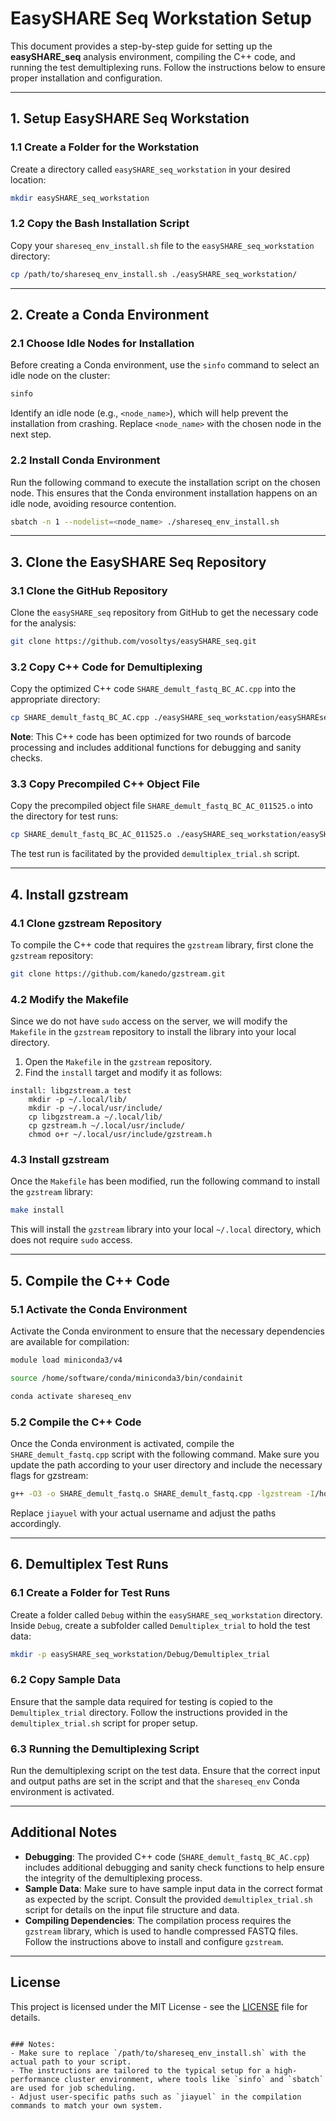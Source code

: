 
# EasySHARE Seq Workstation Setup

This document provides a step-by-step guide for setting up the **easySHARE_seq** analysis environment, compiling the C++ code, and running the test demultiplexing runs. Follow the instructions below to ensure proper installation and configuration.

---

## 1. Setup EasySHARE Seq Workstation

### 1.1 Create a Folder for the Workstation
Create a directory called `easySHARE_seq_workstation` in your desired location:

```bash
mkdir easySHARE_seq_workstation
```

### 1.2 Copy the Bash Installation Script
Copy your `shareseq_env_install.sh` file to the `easySHARE_seq_workstation` directory:

```bash
cp /path/to/shareseq_env_install.sh ./easySHARE_seq_workstation/
```

---

## 2. Create a Conda Environment

### 2.1 Choose Idle Nodes for Installation
Before creating a Conda environment, use the `sinfo` command to select an idle node on the cluster:

```bash
sinfo
```

Identify an idle node (e.g., `<node_name>`), which will help prevent the installation from crashing. Replace `<node_name>` with the chosen node in the next step.

### 2.2 Install Conda Environment
Run the following command to execute the installation script on the chosen node. This ensures that the Conda environment installation happens on an idle node, avoiding resource contention.

```bash
sbatch -n 1 --nodelist=<node_name> ./shareseq_env_install.sh
```

---

## 3. Clone the EasySHARE Seq Repository

### 3.1 Clone the GitHub Repository
Clone the `easySHARE_seq` repository from GitHub to get the necessary code for the analysis:

```bash
git clone https://github.com/vosoltys/easySHARE_seq.git
```

### 3.2 Copy C++ Code for Demultiplexing
Copy the optimized C++ code `SHARE_demult_fastq_BC_AC.cpp` into the appropriate directory:

```bash
cp SHARE_demult_fastq_BC_AC.cpp ./easySHARE_seq_workstation/easySHAREseq/easySHARE_seq/Demultiplexing/Scripts/
```

**Note**: This C++ code has been optimized for two rounds of barcode processing and includes additional functions for debugging and sanity checks.

### 3.3 Copy Precompiled C++ Object File
Copy the precompiled object file `SHARE_demult_fastq_BC_AC_011525.o` into the directory for test runs:

```bash
cp SHARE_demult_fastq_BC_AC_011525.o ./easySHARE_seq_workstation/easySHAREseq/easySHARE_seq/Demultiplexing/Scripts/
```

The test run is facilitated by the provided `demultiplex_trial.sh` script.

---

## 4. Install gzstream

### 4.1 Clone gzstream Repository
To compile the C++ code that requires the `gzstream` library, first clone the `gzstream` repository:

```bash
git clone https://github.com/kanedo/gzstream.git
```

### 4.2 Modify the Makefile
Since we do not have `sudo` access on the server, we will modify the `Makefile` in the `gzstream` repository to install the library into your local directory.

1. Open the `Makefile` in the `gzstream` repository.
2. Find the `install` target and modify it as follows:

```make
install: libgzstream.a test
    mkdir -p ~/.local/lib/
    mkdir -p ~/.local/usr/include/
    cp libgzstream.a ~/.local/lib/
    cp gzstream.h ~/.local/usr/include/
    chmod o+r ~/.local/usr/include/gzstream.h
```

### 4.3 Install gzstream
Once the `Makefile` has been modified, run the following command to install the `gzstream` library:

```bash
make install
```

This will install the `gzstream` library into your local `~/.local` directory, which does not require `sudo` access.

---

## 5. Compile the C++ Code

### 5.1 Activate the Conda Environment
Activate the Conda environment to ensure that the necessary dependencies are available for compilation:

```bash
module load miniconda3/v4

source /home/software/conda/miniconda3/bin/condainit

conda activate shareseq_env
```

### 5.2 Compile the C++ Code
Once the Conda environment is activated, compile the `SHARE_demult_fastq.cpp` script with the following command. Make sure you update the path according to your user directory and include the necessary flags for gzstream:

```bash
g++ -O3 -o SHARE_demult_fastq.o SHARE_demult_fastq.cpp -lgzstream -I/home/jiayuel/.local/usr/include -L/home/jiayuel/.local/lib -I/home/jiayuel/.local/usr/include -std=gnu++11 -lz -Wall
```

Replace `jiayuel` with your actual username and adjust the paths accordingly.

---

## 6. Demultiplex Test Runs

### 6.1 Create a Folder for Test Runs
Create a folder called `Debug` within the `easySHARE_seq_workstation` directory. Inside `Debug`, create a subfolder called `Demultiplex_trial` to hold the test data:

```bash
mkdir -p easySHARE_seq_workstation/Debug/Demultiplex_trial
```

### 6.2 Copy Sample Data
Ensure that the sample data required for testing is copied to the `Demultiplex_trial` directory. Follow the instructions provided in the `demultiplex_trial.sh` script for proper setup.

### 6.3 Running the Demultiplexing Script
Run the demultiplexing script on the test data. Ensure that the correct input and output paths are set in the script and that the `shareseq_env` Conda environment is activated.

---

## Additional Notes

- **Debugging**: The provided C++ code (`SHARE_demult_fastq_BC_AC.cpp`) includes additional debugging and sanity check functions to help ensure the integrity of the demultiplexing process.
- **Sample Data**: Make sure to have sample input data in the correct format as expected by the script. Consult the provided `demultiplex_trial.sh` script for details on the input file structure and data.
- **Compiling Dependencies**: The compilation process requires the `gzstream` library, which is used to handle compressed FASTQ files. Follow the instructions above to install and configure `gzstream`.

---

## License

This project is licensed under the MIT License - see the [LICENSE](LICENSE) file for details.
```

### Notes:
- Make sure to replace `/path/to/shareseq_env_install.sh` with the actual path to your script.
- The instructions are tailored to the typical setup for a high-performance cluster environment, where tools like `sinfo` and `sbatch` are used for job scheduling.
- Adjust user-specific paths such as `jiayuel` in the compilation commands to match your own system.
